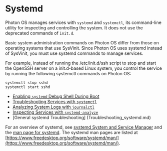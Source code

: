 # Systemd

Photon OS manages services with `systemd` and `systemctl`, its command-line utility for inspecting and controlling the system. It does not use the deprecated commands of `init.d`. 

Basic system administration commands on Photon OS differ from those on operating systems that use SysVinit. Since Photon OS uses systemd instead of SysVinit, you must use systemd commands to manage services. 

For example, instead of running the /etc/init.d/ssh script to stop and start the OpenSSH server on a init.d-based Linux system, you control the service by running the following systemctl commands on Photon OS: 

	systemctl stop sshd
	systemctl start sshd

- [Enabling `systemd` Debug Shell During Boot](enabling-systemd-debug.md) 
- [Troubleshooting Services with `systemctl`](troubleshooting-services.md)
- [Analyzing System Logs with `journalctl`](analyzing-system-logs-with-journalctl.md)
- [Inspecting Services with `systemd-analyze`](inspecting-services-with-systemd-analyze.md)
- [General systemd Troubleshooting] (Troubleshooting_systemd.md)

For an overview of systemd, see [systemd System and Service Manager](https://www.freedesktop.org/wiki/Software/systemd/) and the [man page for systemd](https://www.freedesktop.org/software/systemd/man/systemd.html). The systemd man pages are listed at [https://www.freedesktop.org/software/systemd/man/](https://www.freedesktop.org/software/systemd/man/).



